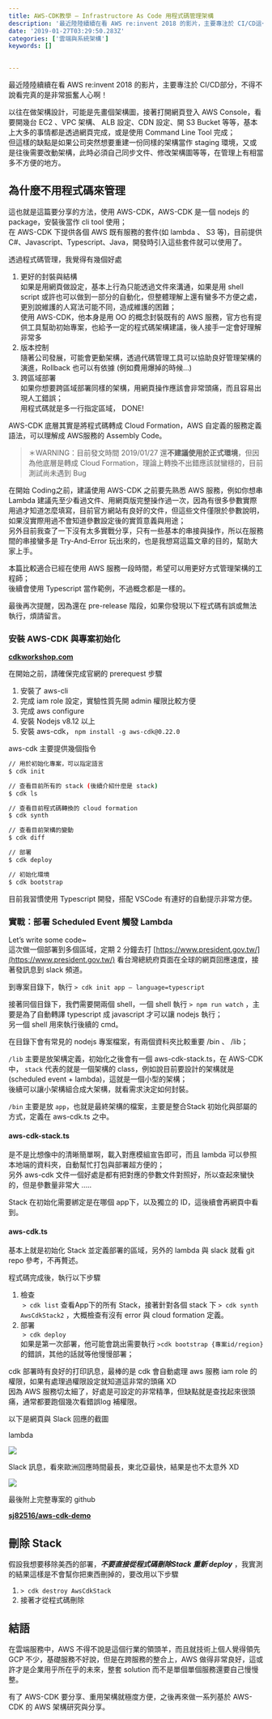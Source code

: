 ```yaml
---
title: AWS-CDK教學 — Infrastructore As Code 用程式碼管理架構
description: '最近陸陸續續在看 AWS re:invent 2018 的影片，主要專注於 CI/CD這一部分，以下內容主要出自於，不得不說看完真的是非常振奮人心啊！'
date: '2019-01-27T03:29:50.283Z'
categories: ['雲端與系統架構']
keywords: []

  
---
```


最近陸陸續續在看 AWS re:invent 2018 的影片，主要專注於 CI/CD部分，不得不說看完真的是非常振奮人心啊！

以往在做架構設計，可能是先畫個架構圖，接著打開網頁登入 AWS Console，看要開幾台 EC2 、VPC 架構、 ALB 設定、CDN 設定、開 S3 Bucket 等等，基本上大多的事情都是透過網頁完成，或是使用 Command Line Tool 完成；  
但這樣的缺點是如果公司突然想要重建一份同樣的架構當作 staging 環境，又或是往後需要改動架構，此時必須自己同步文件、修改架構圖等等，在管理上有相當多不方便的地方。

## 為什麼不用程式碼來管理

這也就是這篇要分享的方法，使用 AWS-CDK，AWS-CDK 是一個 nodejs 的 package，安裝後當作 cli tool 使用；  
在 AWS-CDK 下提供各個 AWS 既有服務的套件(如 lambda 、 S3 等)，目前提供 C#、Javascript、Typescript、Java，開發時引入這些套件就可以使用了。

透過程式碼管理，我覺得有幾個好處

1.  更好的封裝與結構  
    如果是用網頁做設定，基本上行為只能透過文件來溝通，如果是用 shell script 或許也可以做到一部分的自動化，但整體理解上還有蠻多不方便之處，更別說維護的人寫法可能不同，造成維護的困難；  
    使用 AWS-CDK，他本身是用 OO 的概念封裝既有的 AWS 服務，官方也有提供工具幫助初始專案，也給予一定的程式碼架構建議，後人接手一定會好理解非常多
2.  版本控制  
    隨著公司發展，可能會更動架構，透過代碼管理工具可以協助良好管理架構的演進，Rollback 也可以有依據 (例如費用爆掉的時候…)
3.  跨區域部署  
    如果你想要跨區域部署同樣的架構，用網頁操作應該會非常頭痛，而且容易出現人工錯誤；  
    用程式碼就是多一行指定區域， DONE!

AWS-CDK 底層其實是將程式碼轉成 Cloud Formation，AWS 自定義的服務定義語法，可以理解成 AWS服務的 Assembly Code。

> ＊WARNING：目前發文時間 2019/01/27 還**不建議使用於正式環境**，但因為他底層是轉成 Cloud Formation，理論上轉換不出錯應該就蠻穩的，目前測試尚未遇到 Bug

在開始 Coding之前，建議使用 AWS-CDK 之前要先熟悉 AWS 服務，例如你想串 Lambda 建議先至少看過文件、用網頁版完整操作過一次，因為有很多參數實際用過才知道怎麼填寫，目前官方網站有良好的文件，但這些文件僅限於參數說明，如果沒實際用過不會知道參數設定後的實質意義與用途；  
另外目前我查了一下沒有太多實戰分享，只有一些基本的串接與操作，所以在服務間的串接蠻多是 Try-And-Error 玩出來的，也是我想寫這篇文章的目的，幫助大家上手。

本篇比較適合已經在使用 AWS 服務一段時間，希望可以用更好方式管理架構的工程師；  
後續會使用 Typescript 當作範例，不過概念都是一樣的。

最後再次提醒，因為還在 pre-release 階段，如果你發現以下程式碼有誤或無法執行，煩請留言。

### 安裝 AWS-CDK 與專案初始化

[**cdkworkshop.com**](https://cdkworkshop.com/15-prerequisites.html)

在開始之前，請確保完成官網的 prerequest 步驟

1.  安裝了 aws-cli
2.  完成 iam role 設定，實驗性質先開 admin 權限比較方便
3.  完成 aws configure
4.  安裝 Nodejs v8.12 以上
5.  安裝 aws-cdk， `npm install -g aws-cdk@0.22.0`

aws-cdk 主要提供幾個指令

```bash
// 用於初始化專案，可以指定語言  
$ cdk init 

// 查看目前所有的 stack (後續介紹什麼是 stack)  
$ cdk ls

// 查看目前程式碼轉換的 cloud formation  
$ cdk synth

// 查看目前架構的變動  
$ cdk diff

// 部署  
$ cdk deploy

// 初始化環境  
$ cdk bootstrap
```

目前我習慣使用 Typescript 開發，搭配 VSCode 有連好的自動提示非常方便。

### 實戰：部署 Scheduled Event 觸發 Lambda

Let’s write some code~   
這次做一個部署到多個區域，定期 2 分鐘去打 [https://www.president.gov.tw/](https://www.president.gov.tw/) 看台灣總統府頁面在全球的網頁回應速度，接著發訊息到 slack 頻道。

到專案目錄下，執行 `> cdk init app — language=typescript`

接著同個目錄下，我們需要開兩個 shell，一個 shell 執行 `> npm run watch` ，主要是為了自動轉譯 typescript 成 javascript 才可以讓 nodejs 執行；  
另一個 shell 用來執行後續的 cmd。

在目錄下會有常見的 nodejs 專案檔案，有兩個資料夾比較重要 /bin 、 /lib；

`/lib` 主要是放架構定義，初始化之後會有一個 aws-cdk-stack.ts，在 AWS-CDK中， `stack` 代表的就是一個架構的 class，例如說目前要設計的架構就是 (scheduled event + lambda)，這就是一個小型的架構；  
後續可以讓小架構組合成大架構，就看需求決定如何封裝。

`/bin` 主要是放 `app`，也就是最終架構的檔案，主要是整合Stack 初始化與部屬的方式，定義在 aws-cdk.ts 之中。

#### aws-cdk-stack.ts

是不是比想像中的清晰簡單啊，載入對應模組宣告即可，而且 lambda 可以參照本地端的資料夾，自動幫忙打包與部署超方便的；  
另外 aws-cdk 文件一個好處是都有把對應的參數文件對照好，所以查起來蠻快的，但是參數量非常大 …..

Stack 在初始化需要綁定是在哪個 app下，以及獨立的 ID，這後續會再網頁中看到。

#### aws-cdk.ts

基本上就是初始化 Stack 並定義部署的區域，另外的 lambda 與 slack 就看 git repo 參考，不再贅述。

程式碼完成後，執行以下步驟

1.  檢查  
     `> cdk list` 查看App下的所有 Stack，接著針對各個 stack 下 `> cdk synth AwsCdkStack2` ，大概檢查有沒有 error 與 cloud formation 定義。
2.  部署  
     `> cdk deploy`   
    如果是第一次部署，他可能會跳出需要執行 `>cdk bootstrap {專案id/region}` 的錯誤，其他的話就等他慢慢部署；

cdk 部署時有良好的打印訊息，最棒的是 cdk 會自動處理 aws 服務 iam role 的權限，如果有處理過權限設定就知道這非常的頭痛 XD   
因為 AWS 服務切太細了，好處是可設定的非常精準，但缺點就是查找起來很頭痛，通常都要跑個幾次看錯誤log 補權限。

以下是網頁與 Slack 回應的截圖

lambda

![](/posts/img/1__mn7RZtoPWTy33Xo9S1TdJg.jpeg)

Slack 訊息，看來歐洲回應時間最長，東北亞最快，結果是也不太意外 XD

![](/posts/img/1__JQxsYZQ2OaTEoMSo3tbhMA.jpeg)

最後附上完整專案的 github

[**sj82516/aws-cdk-demo**](https://github.com/sj82516/aws-cdk-demo)

## 刪除 Stack

假設我想要移除美西的部署，**_不要直接從程式碼刪除Stack 重新 deploy_** ，我實測的結果這樣是不會幫你把東西刪掉的，要改用以下步驟

1.  `> cdk destroy AwsCdkStack`
2.  接著才從程式碼刪除

## 結語

在雲端服務中，AWS 不得不說是這個行業的領頭羊，而且就技術上個人覺得領先 GCP 不少，基礎服務不好說，但是在跨服務的整合上，AWS 做得非常良好，這或許才是企業用乎所在乎的未來，整套 solution 而不是單個單個服務還要自己慢慢整。

有了 AWS-CDK 要分享、重用架構就極度方便，之後再來做一系列基於 AWS-CDK 的 AWS 架構研究與分享。